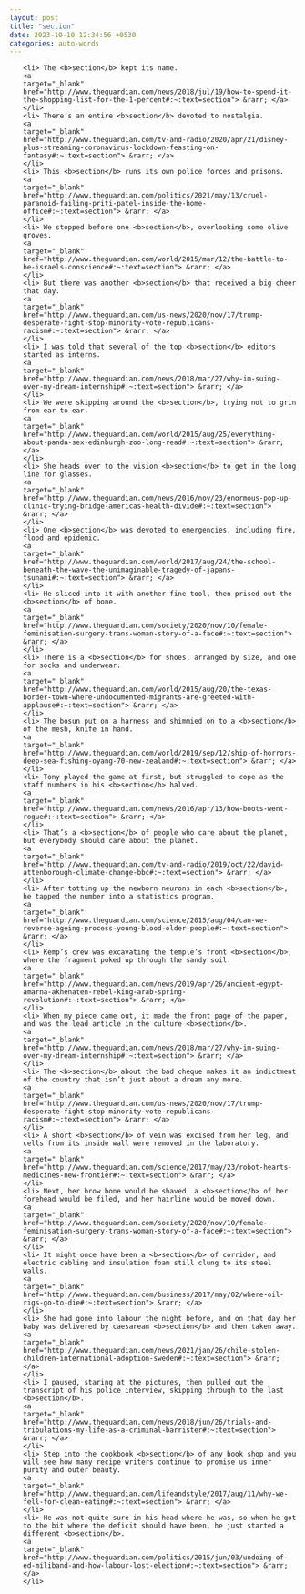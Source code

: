 ```yaml
---
layout: post
title: "section"
date: 2023-10-10 12:34:56 +0530
categories: auto-words
---
```

<ol>

    <li> The <b>section</b> kept its name.
    <a 
    target="_blank" 
    href="http://www.theguardian.com/news/2018/jul/19/how-to-spend-it-the-shopping-list-for-the-1-percent#:~:text=section"> &rarr; </a>
    </li>
    <li> There’s an entire <b>section</b> devoted to nostalgia.
    <a 
    target="_blank" 
    href="http://www.theguardian.com/tv-and-radio/2020/apr/21/disney-plus-streaming-coronavirus-lockdown-feasting-on-fantasy#:~:text=section"> &rarr; </a>
    </li>
    <li> This <b>section</b> runs its own police forces and prisons.
    <a 
    target="_blank" 
    href="http://www.theguardian.com/politics/2021/may/13/cruel-paranoid-failing-priti-patel-inside-the-home-office#:~:text=section"> &rarr; </a>
    </li>
    <li> We stopped before one <b>section</b>, overlooking some olive groves.
    <a 
    target="_blank" 
    href="http://www.theguardian.com/world/2015/mar/12/the-battle-to-be-israels-conscience#:~:text=section"> &rarr; </a>
    </li>
    <li> But there was another <b>section</b> that received a big cheer that day.
    <a 
    target="_blank" 
    href="http://www.theguardian.com/us-news/2020/nov/17/trump-desperate-fight-stop-minority-vote-republicans-racism#:~:text=section"> &rarr; </a>
    </li>
    <li> I was told that several of the top <b>section</b> editors started as interns.
    <a 
    target="_blank" 
    href="http://www.theguardian.com/news/2018/mar/27/why-im-suing-over-my-dream-internship#:~:text=section"> &rarr; </a>
    </li>
    <li> We were skipping around the <b>section</b>, trying not to grin from ear to ear.
    <a 
    target="_blank" 
    href="http://www.theguardian.com/world/2015/aug/25/everything-about-panda-sex-edinburgh-zoo-long-read#:~:text=section"> &rarr; </a>
    </li>
    <li> She heads over to the vision <b>section</b> to get in the long line for glasses.
    <a 
    target="_blank" 
    href="http://www.theguardian.com/news/2016/nov/23/enormous-pop-up-clinic-trying-bridge-americas-health-divide#:~:text=section"> &rarr; </a>
    </li>
    <li> One <b>section</b> was devoted to emergencies, including fire, flood and epidemic.
    <a 
    target="_blank" 
    href="http://www.theguardian.com/world/2017/aug/24/the-school-beneath-the-wave-the-unimaginable-tragedy-of-japans-tsunami#:~:text=section"> &rarr; </a>
    </li>
    <li> He sliced into it with another fine tool, then prised out the <b>section</b> of bone.
    <a 
    target="_blank" 
    href="http://www.theguardian.com/society/2020/nov/10/female-feminisation-surgery-trans-woman-story-of-a-face#:~:text=section"> &rarr; </a>
    </li>
    <li> There is a <b>section</b> for shoes, arranged by size, and one for socks and underwear.
    <a 
    target="_blank" 
    href="http://www.theguardian.com/world/2015/aug/20/the-texas-border-town-where-undocumented-migrants-are-greeted-with-applause#:~:text=section"> &rarr; </a>
    </li>
    <li> The bosun put on a harness and shimmied on to a <b>section</b> of the mesh, knife in hand.
    <a 
    target="_blank" 
    href="http://www.theguardian.com/world/2019/sep/12/ship-of-horrors-deep-sea-fishing-oyang-70-new-zealand#:~:text=section"> &rarr; </a>
    </li>
    <li> Tony played the game at first, but struggled to cope as the staff numbers in his <b>section</b> halved.
    <a 
    target="_blank" 
    href="http://www.theguardian.com/news/2016/apr/13/how-boots-went-rogue#:~:text=section"> &rarr; </a>
    </li>
    <li> That’s a <b>section</b> of people who care about the planet, but everybody should care about the planet.
    <a 
    target="_blank" 
    href="http://www.theguardian.com/tv-and-radio/2019/oct/22/david-attenborough-climate-change-bbc#:~:text=section"> &rarr; </a>
    </li>
    <li> After totting up the newborn neurons in each <b>section</b>, he tapped the number into a statistics program.
    <a 
    target="_blank" 
    href="http://www.theguardian.com/science/2015/aug/04/can-we-reverse-ageing-process-young-blood-older-people#:~:text=section"> &rarr; </a>
    </li>
    <li> Kemp’s crew was excavating the temple’s front <b>section</b>, where the fragment poked up through the sandy soil.
    <a 
    target="_blank" 
    href="http://www.theguardian.com/news/2019/apr/26/ancient-egypt-amarna-akhenaten-rebel-king-arab-spring-revolution#:~:text=section"> &rarr; </a>
    </li>
    <li> When my piece came out, it made the front page of the paper, and was the lead article in the culture <b>section</b>.
    <a 
    target="_blank" 
    href="http://www.theguardian.com/news/2018/mar/27/why-im-suing-over-my-dream-internship#:~:text=section"> &rarr; </a>
    </li>
    <li> The <b>section</b> about the bad cheque makes it an indictment of the country that isn’t just about a dream any more.
    <a 
    target="_blank" 
    href="http://www.theguardian.com/us-news/2020/nov/17/trump-desperate-fight-stop-minority-vote-republicans-racism#:~:text=section"> &rarr; </a>
    </li>
    <li> A short <b>section</b> of vein was excised from her leg, and cells from its inside wall were removed in the laboratory.
    <a 
    target="_blank" 
    href="http://www.theguardian.com/science/2017/may/23/robot-hearts-medicines-new-frontier#:~:text=section"> &rarr; </a>
    </li>
    <li> Next, her brow bone would be shaved, a <b>section</b> of her forehead would be filed, and her hairline would be moved down.
    <a 
    target="_blank" 
    href="http://www.theguardian.com/society/2020/nov/10/female-feminisation-surgery-trans-woman-story-of-a-face#:~:text=section"> &rarr; </a>
    </li>
    <li> It might once have been a <b>section</b> of corridor, and electric cabling and insulation foam still clung to its steel walls.
    <a 
    target="_blank" 
    href="http://www.theguardian.com/business/2017/may/02/where-oil-rigs-go-to-die#:~:text=section"> &rarr; </a>
    </li>
    <li> She had gone into labour the night before, and on that day her baby was delivered by caesarean <b>section</b> and then taken away.
    <a 
    target="_blank" 
    href="http://www.theguardian.com/news/2021/jan/26/chile-stolen-children-international-adoption-sweden#:~:text=section"> &rarr; </a>
    </li>
    <li> I paused, staring at the pictures, then pulled out the transcript of his police interview, skipping through to the last <b>section</b>.
    <a 
    target="_blank" 
    href="http://www.theguardian.com/news/2018/jun/26/trials-and-tribulations-my-life-as-a-criminal-barrister#:~:text=section"> &rarr; </a>
    </li>
    <li> Step into the cookbook <b>section</b> of any book shop and you will see how many recipe writers continue to promise us inner purity and outer beauty.
    <a 
    target="_blank" 
    href="http://www.theguardian.com/lifeandstyle/2017/aug/11/why-we-fell-for-clean-eating#:~:text=section"> &rarr; </a>
    </li>
    <li> He was not quite sure in his head where he was, so when he got to the bit where the deficit should have been, he just started a different <b>section</b>.
    <a 
    target="_blank" 
    href="http://www.theguardian.com/politics/2015/jun/03/undoing-of-ed-miliband-and-how-labour-lost-election#:~:text=section"> &rarr; </a>
    </li>